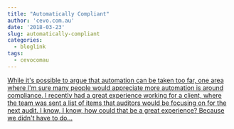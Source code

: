 ```yaml
---
title: "Automatically Compliant"
author: 'cevo.com.au'
date: '2018-03-23'
slug: automatically-compliant
categories:
  - bloglink
tags:
  - cevocomau
---
```


[While it's possible to argue that automation can be taken too far, one area where I'm sure many people would appreciate more automation is around compliance. I recently had a great experience working for a client, where the team was sent a list of items that auditors would be focusing on for the next audit. I know, I know, how could that be a great experience? Because we didn't have to do...<click to read more>](https://cevo.com.au/post/2018-03-23-automatically-compliant/)

